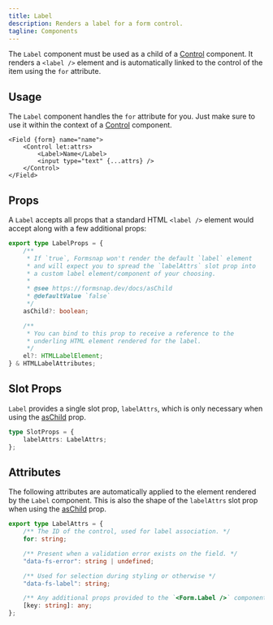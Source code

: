 ```yaml
---
title: Label
description: Renders a label for a form control.
tagline: Components
---
```


The `Label` component must be used as a child of a [Control](/docs/components/control) component. It renders a `<label />` element and is automatically linked to the control of the item using the `for` attribute.

## Usage

The `Label` component handles the `for` attribute for you. Just make sure to use it within the context of a [Control](/docs/components/control) component.

```svelte {3}
<Field {form} name="name">
	<Control let:attrs>
		<Label>Name</Label>
		<input type="text" {...attrs} />
	</Control>
</Field>
```

## Props

A `Label` accepts all props that a standard HTML `<label />` element would accept along with a few additional props:

```ts
export type LabelProps = {
	/**
	 * If `true`, Formsnap won't render the default `label` element
	 * and will expect you to spread the `labelAttrs` slot prop into
	 * a custom label element/component of your choosing.
	 *
	 * @see https://formsnap.dev/docs/asChild
	 * @defaultValue `false`
	 */
	asChild?: boolean;

	/**
	 * You can bind to this prop to receive a reference to the
	 * underling HTML element rendered for the label.
	 */
	el?: HTMLLabelElement;
} & HTMLLabelAttributes;
```

## Slot Props

`Label` provides a single slot prop, `labelAttrs`, which is only necessary when using the [asChild](/docs/aschild) prop.

```ts
type SlotProps = {
	labelAttrs: LabelAttrs;
};
```

## Attributes

The following attributes are automatically applied to the element rendered by the `Label` component. This is also the shape of the `labelAttrs` slot prop when using the [asChild](/docs/aschild) prop.

```ts
export type LabelAttrs = {
	/** The ID of the control, used for label association. */
	for: string;

	/** Present when a validation error exists on the field. */
	"data-fs-error": string | undefined;

	/** Used for selection during styling or otherwise */
	"data-fs-label": string;

	/** Any additional props provided to the `<Form.Label />` component */
	[key: string]: any;
};
```
